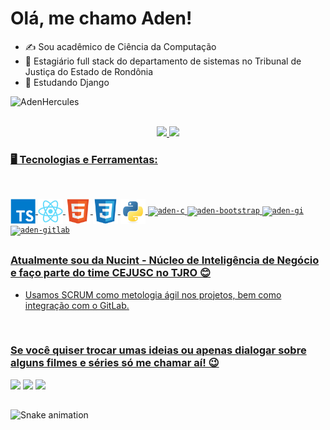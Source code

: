 <h1 class="percent" >Olá, me chamo Aden!</h1>

- ✍ Sou acadêmico de Ciência da Computação
- 🚀 Estagiário full stack do departamento de sistemas no Tribunal de Justiça do Estado de Rondônia 
- 📝 Estudando Django
<p align="left"> <img src="https://komarev.com/ghpvc/?username=adenhercules" alt="AdenHercules" /> </p>
<br>
<div align="center">
<a href="https://github.com/adenhercules">
<img height="155em" src="https://github-readme-stats.vercel.app/api?username=adenhercules&show_icons=true&theme=bear&include_all_commits=true&count_private=true"/>
<img height="155em" src="https://github-readme-stats.vercel.app/api/top-langs/?username=adenhercules&layout=compact&langs_count=7&theme=bear&hide_rank=true&custom_title=Linguagensﾠmaisﾠusadas"/>

</div>
  
### 🖥️ Tecnologias e Ferramentas: 
  
<div style="display: inline_block"><br>
  
<code><img align="center" alt="aden-Ts" width="40px" src="https://raw.githubusercontent.com/devicons/devicon/master/icons/typescript/typescript-plain.svg" title="TypeScript"/></code>
<code><img align="center" alt="aden-React" width="40px" src="https://raw.githubusercontent.com/devicons/devicon/master/icons/react/react-original.svg" tittle="React"/></code>
<code><img align="center" alt="aden-HTML" width="40px" src="https://raw.githubusercontent.com/devicons/devicon/master/icons/html5/html5-original.svg" title="HTML"/></code>
<code><img align="center" alt="aden-CSS" width="40px" src="https://raw.githubusercontent.com/devicons/devicon/master/icons/css3/css3-original.svg" title="CSS"/></code>
<code><img align="center" alt="aden-Python" width="40px" src="https://raw.githubusercontent.com/devicons/devicon/master/icons/python/python-original.svg" title="Python"/></code>
<code><img align="center" alt="aden-c" width="40px" src="https://cdn.jsdelivr.net/gh/devicons/devicon/icons/c/c-original.svg" title="C"/></code>
<code><img align="center" alt="aden-bootstrap" width="40px" src="https://cdn.jsdelivr.net/gh/devicons/devicon/icons/bootstrap/bootstrap-original.svg" title="Bootstrap"/></code>
<code><img align="center" alt="aden-gi" width="40px" src="https://cdn.jsdelivr.net/gh/devicons/devicon/icons/git/git-original.svg" title="Git"/></code>
<code><img align="center" alt="aden-gitlab" width="40px" src="https://cdn.jsdelivr.net/gh/devicons/devicon/icons/gitlab/gitlab-original.svg" title="GitLab"/></code>

</div>
  
  ##
  
  ### Atualmente sou da Nucint - Núcleo de Inteligência de Negócio e faço parte do time CEJUSC no TJRO 😊
  - Usamos SCRUM como metologia ágil nos projetos, bem como integração com o GitLab.
   <br>
    
  ### Se você quiser trocar umas ideias ou apenas dialogar sobre alguns filmes e séries só me chamar aí! 😉
  <div> 
    <a href="https://instagram.com/adenhercules" target="_blank"> <img width="55px" src="https://img.icons8.com/clouds/344/instagram.png" target="_blank"></a> 
    <a href = "mailto:adenhercules07@gmail.com"> <img width="55px" src="https://img.icons8.com/clouds/344/gmail-new.png"></a>
    <a href="https://www.linkedin.com/in/adenhercules" target="_blank"> <img width="55px" src="https://img.icons8.com/clouds/344/linkedin.png"></a> 
  </div>
  
  ##
      
 ![Snake animation](https://github.com/adenhercules/adenhercules/blob/output/github-contribution-grid-snake.svg)
  
